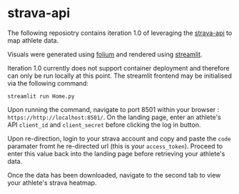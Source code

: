 # strava-api

The following reposiotry contains iteration 1.0 of leveraging the [strava-api](https://www.bing.com/search?q=strava+api&cvid=a5a113b1252641b58bd7edc0c46fb8e3&aqs=edge..69i57j0j69i59j0l3j69i60l3.3591j0j1&pglt=43&FORM=ANNTA1&PC=DCTS) to map athlete data. 

Visuals were generated using [folium](https://python-visualization.github.io/folium/) and rendered using [streamlit](https://streamlit.io/).

Iteration 1.0 currently does not support container deployment and therefore can only be run locally at this point. The streamlit frontend may be initialised via the following command:

`streamlit run Home.py`

Upon running the command, navigate to port 8501 within your browser : `https://http://localhost:8501/`. On the landing page, enter an athlete's API `client_id` and `client_secret` before clicking the log in button. 

Upon re-direction, login to your strava account and copy and paste the `code` paramater fromt he re-directed url (this is your `access_token`). Proceed to enter this value back into the landing page before retrieving your athlete's data. 

Once the data has been downloaded, navigate to the second tab to view your athlete's strava heatmap. 